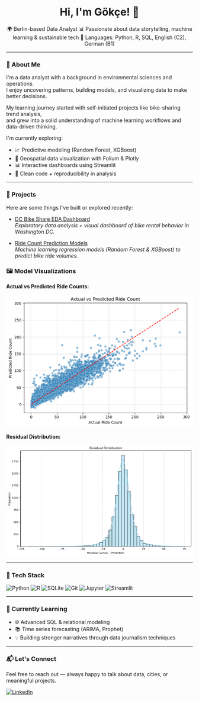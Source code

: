 <h1 align="center">Hi, I'm Gökçe! 👋</h1>

<p align="center">
🌍 Berlin-based Data Analyst  
📊 Passionate about data storytelling, machine learning & sustainable tech  
💬 Languages: Python, R, SQL, English (C2), German (B1)  
</p>

---

### 🧠 About Me

I'm a data analyst with a background in environmental sciences and operations.  
I enjoy uncovering patterns, building models, and visualizing data to make better decisions.  

My learning journey started with self-initiated projects like bike-sharing trend analysis,  
and grew into a solid understanding of machine learning workflows and data-driven thinking.  

I'm currently exploring:

- 📈 Predictive modeling (Random Forest, XGBoost)
- 📍 Geospatial data visualization with Folium & Plotly
- 📊 Interactive dashboards using Streamlit
- 🧪 Clean code + reproducibility in analysis

---

### 🚀 Projects

Here are some things I've built or explored recently:

- [DC Bike Share EDA Dashboard](https://github.com/Gokcisan/dc-bike-share-analysis)  
  *Exploratory data analysis + visual dashboard of bike rental behavior in Washington DC.*

- [Ride Count Prediction Models](https://github.com/Gokcisan/dc-bike-share-analysis/blob/main/notebooks/03_ML_Modeling_RF_XGB.ipynb)  
  *Machine learning regression models (Random Forest & XGBoost) to predict bike ride volumes.*


### 🖼️ Model Visualizations

**Actual vs Predicted Ride Counts:**

![Actual vs Predicted](https://github.com/Gokcisan/dc-bike-share-analysis/blob/main/ML_visuals/Actual_vs_Predicted_Ride_Count.png)

**Residual Distribution:**

![Residual Distribution](https://github.com/Gokcisan/dc-bike-share-analysis/blob/main/ML_visuals/Residual_Distribution.png)


---

### 🔧 Tech Stack

![Python](https://img.shields.io/badge/Python-3776AB?style=flat&logo=python&logoColor=white)
![R](https://img.shields.io/badge/R-276DC3?style=flat&logo=r&logoColor=white)
![SQLite](https://img.shields.io/badge/SQLite-003B57?style=flat&logo=sqlite&logoColor=white)
![Git](https://img.shields.io/badge/Git-F05032?style=flat&logo=git&logoColor=white)
![Jupyter](https://img.shields.io/badge/Jupyter-F37626?style=flat&logo=jupyter&logoColor=white)
![Streamlit](https://img.shields.io/badge/Streamlit-FF4B4B?style=flat&logo=streamlit&logoColor=white)

---

### 🌱 Currently Learning

- 🌐 Advanced SQL & relational modeling  
- 📚 Time series forecasting (ARIMA, Prophet)  
- 💡 Building stronger narratives through data journalism techniques

---

### 📬 Let's Connect

Feel free to reach out — always happy to talk about data, cities, or meaningful projects.

[![LinkedIn](https://img.shields.io/badge/LinkedIn-GokceSanlialp-blue?style=flat&logo=linkedin)](https://www.linkedin.com/in/gokce-sanlialp)
